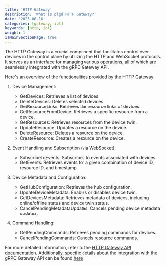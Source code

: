 ```yaml
---
title: 'HTTP Gateway'
description: 'What is plgd HTTP Gateway?'
date: '2023-06-16'
categories: [gateway, iot]
keywords: [http, iot]
weight: 1
isMainSectionPage: true
---
```


The HTTP Gateway is a crucial component that facilitates control over devices in the control plane by utilizing the HTTP and WebSocket protocols. It serves as an interface for managing various operations, all of which are seamlessly integrated with the gRPC Gateway API.

Here's an overview of the functionalities provided by the HTTP Gateway:

1. Device Management:
   - GetDevices: Retrieves a list of devices.
   - DeleteDevices: Deletes selected devices.
   - GetResourceLinks: Retrieves the resource links of devices.
   - GetResourceFromDevice: Retrieves a specific resource from a device.
   - GetResources: Retrieves resources from the device twin.
   - UpdateResource: Updates a resource on the device.
   - DeleteResource: Deletes a resource on the device.
   - CreateResource: Creates a resource on the device.

2. Event Handling and Subscription (via WebSocket):
   - SubscribeToEvents: Subscribes to events associated with devices.
   - GetEvents: Retrieves events for a given combination of device ID, resource ID, and timestamp.

3. Device Metadata and Configuration:
   - GetHubConfiguration: Retrieves the hub configuration.
   - UpdateDeviceMetadata: Enables or disables device twin.
   - GetDevicesMetadata: Retrieves metadata of devices, including online/offline status and device twin status.
   - CancelPendingMetadataUpdates: Cancels pending device metadata updates.

4. Command Handling:
   - GetPendingCommands: Retrieves pending commands for devices.
   - CancelPendingCommands: Cancels resource commands.

For more detailed information, refer to the [HTTP Gateway API documentation](/docs/services/http-gateway/http-api). Additionally, specific details about the integration with the gRPC Gateway API can be found [here](/docs/services/grpc-gateway/grpc-api).
